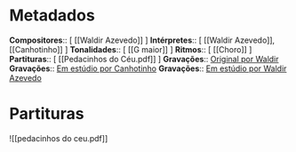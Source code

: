 # Metadados

**Compositores**:: [ [[Waldir Azevedo]] ]
**Intérpretes**:: [ [[Waldir Azevedo]], [[Canhotinho]] ]
**Tonalidades**:: [ [[G maior]] ]
**Ritmos**:: [ [[Choro]] ]
**Partituras**:: [ [[Pedacinhos do Céu.pdf]] ]
**Gravações**:: [Original por Waldir](https://www.youtube.com/watch?v=Z7ZLAONdP2g&ab_channel=WaldirAzevedo-Topic)
**Gravações**:: [Em estúdio por Canhotinho](https://www.youtube.com/watch?v=ZVjQOpcZOqc)
**Gravações**:: [Em estúdio por Waldir Azevedo](https://www.youtube.com/watch?v=YmVSTnmpAJU&ab_channel=Canhotinho-Topic)

# Partituras
![[pedacinhos do ceu.pdf]]